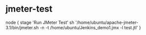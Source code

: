 # jmeter-test
node {
  stage 'Run JMeter Test'
  sh '/home/ubuntu/apache-jmeter-3.1/bin/jmeter.sh -n -t /home/ubuntu/Jenkins_demo1.jmx -l test.jtl'
}
